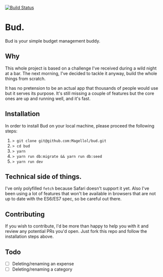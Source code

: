 [![Build Status](https://travis-ci.org/Magellol/bud.svg?branch=master)](https://travis-ci.org/Magellol/bud)

# Bud.
Bud is your simple budget management buddy.

## Why
This whole project is based on a challenge I've received during a wild night at a bar.
The next morning, I've decided to tackle it anyway, build the whole things from scratch.

It has no pretension to be an actual app that thousands of people would use but it serves its purpose.
It's still missing a couple of features but the core ones are up and running well, and it's fast.

## Installation
In order to install Bud on your local machine, please proceed the following steps:

1. `> git clone git@github.com:Magellol/bud.git`
2. `> cd bud`
3. `> yarn`
4. `> yarn run db:migrate && yarn run db:seed`
5. `> yarn run dev`

## Technical side of things.
I've only polyfilled `fetch` because Safari doesn't support it yet.
Also I've been using a lot of features that won't be available in browsers that are not up to date with the ES6/ES7 spec, so be careful out there.

## Contributing
If you wish to contribute, I'd be more than happy to help you with it and review any potential PRs you'd open.
Just fork this repo and follow the installation steps above.

## Todo
- [ ] Deleting/renaming an expense
- [ ] Deleting/renaming a category
